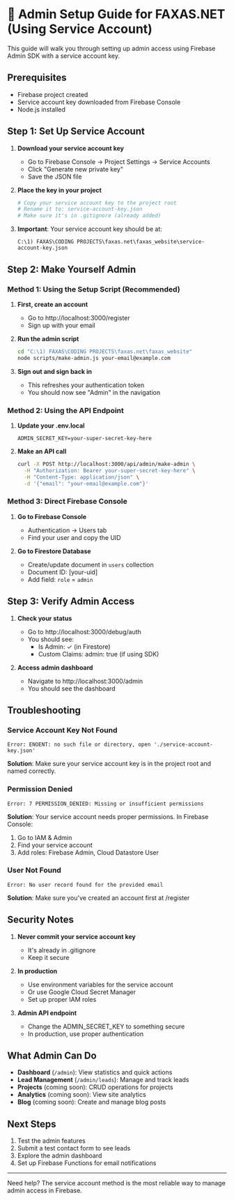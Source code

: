 # 🔐 Admin Setup Guide for FAXAS.NET (Using Service Account)

This guide will walk you through setting up admin access using Firebase Admin SDK with a service account key.

## Prerequisites

- Firebase project created
- Service account key downloaded from Firebase Console
- Node.js installed

## Step 1: Set Up Service Account

1. **Download your service account key**
   - Go to Firebase Console → Project Settings → Service Accounts
   - Click "Generate new private key"
   - Save the JSON file

2. **Place the key in your project**
   ```bash
   # Copy your service account key to the project root
   # Rename it to: service-account-key.json
   # Make sure it's in .gitignore (already added)
   ```

3. **Important**: Your service account key should be at:
   ```
   C:\1) FAXAS\CODING PROJECTS\faxas.net\faxas_website\service-account-key.json
   ```

## Step 2: Make Yourself Admin

### Method 1: Using the Setup Script (Recommended)

1. **First, create an account**
   - Go to http://localhost:3000/register
   - Sign up with your email

2. **Run the admin script**
   ```bash
   cd "C:\1) FAXAS\CODING PROJECTS\faxas.net\faxas_website"
   node scripts/make-admin.js your-email@example.com
   ```

3. **Sign out and sign back in**
   - This refreshes your authentication token
   - You should now see "Admin" in the navigation

### Method 2: Using the API Endpoint

1. **Update your .env.local**
   ```env
   ADMIN_SECRET_KEY=your-super-secret-key-here
   ```

2. **Make an API call**
   ```bash
   curl -X POST http://localhost:3000/api/admin/make-admin \
     -H "Authorization: Bearer your-super-secret-key-here" \
     -H "Content-Type: application/json" \
     -d '{"email": "your-email@example.com"}'
   ```

### Method 3: Direct Firebase Console

1. **Go to Firebase Console**
   - Authentication → Users tab
   - Find your user and copy the UID

2. **Go to Firestore Database**
   - Create/update document in `users` collection
   - Document ID: [your-uid]
   - Add field: `role` = `admin`

## Step 3: Verify Admin Access

1. **Check your status**
   - Go to http://localhost:3000/debug/auth
   - You should see:
     - Is Admin: ✓ (in Firestore)
     - Custom Claims: admin: true (if using SDK)

2. **Access admin dashboard**
   - Navigate to http://localhost:3000/admin
   - You should see the dashboard

## Troubleshooting

### Service Account Key Not Found

```
Error: ENOENT: no such file or directory, open './service-account-key.json'
```

**Solution**: Make sure your service account key is in the project root and named correctly.

### Permission Denied

```
Error: 7 PERMISSION_DENIED: Missing or insufficient permissions
```

**Solution**: Your service account needs proper permissions. In Firebase Console:
1. Go to IAM & Admin
2. Find your service account
3. Add roles: Firebase Admin, Cloud Datastore User

### User Not Found

```
Error: No user record found for the provided email
```

**Solution**: Make sure you've created an account first at /register

## Security Notes

1. **Never commit your service account key**
   - It's already in .gitignore
   - Keep it secure

2. **In production**
   - Use environment variables for the service account
   - Or use Google Cloud Secret Manager
   - Set up proper IAM roles

3. **Admin API endpoint**
   - Change the ADMIN_SECRET_KEY to something secure
   - In production, use proper authentication

## What Admin Can Do

- **Dashboard** (`/admin`): View statistics and quick actions
- **Lead Management** (`/admin/leads`): Manage and track leads
- **Projects** (coming soon): CRUD operations for projects
- **Analytics** (coming soon): View site analytics
- **Blog** (coming soon): Create and manage blog posts

## Next Steps

1. Test the admin features
2. Submit a test contact form to see leads
3. Explore the admin dashboard
4. Set up Firebase Functions for email notifications

---

Need help? The service account method is the most reliable way to manage admin access in Firebase.